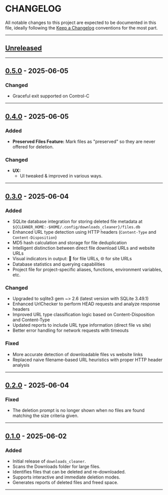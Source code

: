 # CHANGELOG

All notable changes to this project are expected to be documented in this file, ideally following the [Keep a Changelog](https://keepachangelog.com/en/1.0.0/) conventions for the most part.

---

## [Unreleased]

---

## [0.5.0] - 2025-06-05

### Changed
- Graceful exit supported on Control-C

---

## [0.4.0] - 2025-06-05

### Added
- **Preserved Files Feature:** Mark files as "preserved" so they are never offered for deletion.

### Changed
- **UX:**
  - UI tweaked & improved in various ways.

---

## [0.3.0] - 2025-06-04

### Added
- SQLite database integration for storing deleted file metadata at `${CLEANER_HOME:-$HOME/.config/downloads_cleaner}/files.db`
- Enhanced URL type detection using HTTP headers (`Content-Type` and `Content-Disposition`)
- MD5 hash calculation and storage for file deduplication
- Intelligent distinction between direct file download URLs and website URLs
- Visual indicators in output: 📁 for file URLs, 🌐 for site URLs
- Database statistics and querying capabilities
- Project file for project-specific aliases, functions, environment variables, etc.

### Changed
- Upgraded to sqlite3 gem ~> 2.6 (latest version with SQLite 3.49.1)
- Enhanced UrlChecker to perform HEAD requests and analyze response headers
- Improved URL type classification logic based on Content-Disposition and Content-Type
- Updated reports to include URL type information (direct file vs site)
- Better error handling for network requests with timeouts

### Fixed
- More accurate detection of downloadable files vs website links
- Replaced naive filename-based URL heuristics with proper HTTP header analysis

---

## [0.2.0] - 2025-06-04

### Fixed
- The deletion prompt is no longer shown when no files are found matching the size criteria given.

---

## [0.1.0] - 2025-06-02

### Added
- Initial release of `downloads_cleaner`.
- Scans the Downloads folder for large files.
- Identifies files that can be deleted and re-downloaded.
- Supports interactive and immediate deletion modes.
- Generates reports of deleted files and freed space.

---

[Unreleased]: https://github.com/brandondrew/downloads_cleaner/compare/0.5.0...HEAD
[0.5.0]: https://github.com/brandondrew/downloads_cleaner/compare/0.4.0...0.5.0
[0.4.0]: https://github.com/brandondrew/downloads_cleaner/compare/0.3.0...0.4.0
[0.3.0]: https://github.com/brandondrew/downloads_cleaner/compare/0.2.0...0.3.0
[0.2.0]: https://github.com/brandondrew/downloads_cleaner/compare/0.1.0...0.2.0
[0.1.0]: https://github.com/brandondrew/downloads_cleaner/tree/0.1.0
